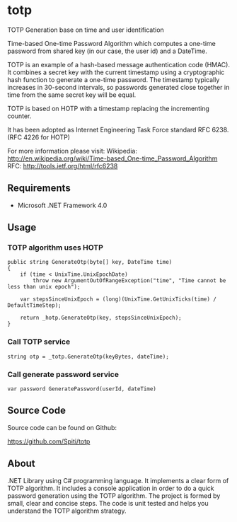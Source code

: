 # totp
TOTP Generation base on time and user identification

Time-based One-time Password Algorithm which computes a one-time password from shared key (in our case, the user id) and a DateTime.

TOTP is an example of a hash-based message authentication code (HMAC). It combines a secret key with the current timestamp using a cryptographic hash function to generate a one-time password. The timestamp typically increases in 30-second intervals, so passwords generated close together in time from the same secret key will be equal.


TOTP is based on HOTP with a timestamp replacing the incrementing counter.

It has been adopted as Internet Engineering Task Force standard RFC 6238.(RFC 4226 for HOTP)

For more information please visit:
Wikipedia: http://en.wikipedia.org/wiki/Time-based_One-time_Password_Algorithm
RFC: http://tools.ietf.org/html/rfc6238

## Requirements

* Microsoft .NET Framework 4.0

## Usage

### TOTP algorithm uses HOTP
        
    public string GenerateOtp(byte[] key, DateTime time)
    {
        if (time < UnixTime.UnixEpochDate)
            throw new ArgumentOutOfRangeException("time", "Time cannot be less than unix epoch");

        var stepsSinceUnixEpoch = (long)(UnixTime.GetUnixTicks(time) / DefaultTimeStep);

        return _hotp.GenerateOtp(key, stepsSinceUnixEpoch);
    }

### Call TOTP service

    string otp = _totp.GenerateOtp(keyBytes, dateTime);

### Call generate password service

    var password GeneratePassword(userId, dateTime)


## Source Code

Source code can be found on Github:

https://github.com/Spiti/totp

## About

.NET Library using C# programming language. It implements a clear form of TOTP algorithm.
It includes a console application in order to do a quick password generation using the TOTP algorithm.
The project is formed by small, clear and concise steps. The code is unit tested and helps you understand
the TOTP algorithm strategy.



